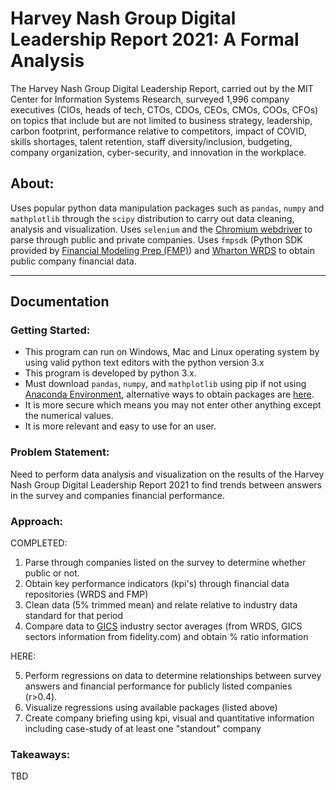 # Harvey Nash Group Digital Leadership Report 2021: A Formal Analysis

The Harvey Nash Group Digital Leadership Report, carried out by the MIT Center for Information Systems Research, surveyed 1,996 company executives (CIOs, heads of tech, CTOs, CDOs, CEOs, CMOs, COOs, CFOs) on topics that include but are not limited to business strategy, leadership, carbon footprint, performance relative to competitors, impact of COVID, skills shortages, talent retention, staff diversity/inclusion, budgeting, company organization, cyber-security, and innovation in the workplace. 

## About:

Uses popular python data manipulation packages such as ```pandas```, ```numpy``` and ```mathplotlib``` through the ```scipy``` distribution to carry out data cleaning, analysis and visualization. Uses ```selenium``` and the [Chromium webdriver](https://chromedriver.chromium.org/) to parse through public and private companies. Uses ```fmpsdk``` (Python SDK provided by [Financial Modeling Prep (FMP)](https://site.financialmodelingprep.com/)) and [Wharton WRDS](https://wrds-www.wharton.upenn.edu/) to obtain public company financial data. 

---

## Documentation

### Getting Started:

- This program can run on Windows, Mac and Linux operating system by using valid python text editors with the python version 3.x
- This program is developed by python 3.x.
- Must download ```pandas```, ```numpy```, and ```mathplotlib``` using pip if not using [Anaconda Environment](https://docs.continuum.io/anaconda/), alternative ways to obtain packages are [here](https://scipy.org/install/).
- It is more secure which means you may not enter other anything except the numerical values.
- It is more relevant and easy to use for an user.

### Problem Statement: 

Need to perform data analysis and visualization on the results of the Harvey Nash Group Digital Leadership Report 2021 to find trends between answers in the survey and companies financial performance.

### Approach:

COMPLETED:
1. Parse through companies listed on the survey to determine whether public or not.
2. Obtain key performance indicators (kpi's) through financial data repositories (WRDS and FMP)
3. Clean data (5% trimmed mean) and relate relative to industry data standard for that period 
4. Compare data to [GICS](https://www.msci.com/our-solutions/indexes/gics) industry sector averages (from WRDS, GICS sectors information from fidelity.com) and obtain % ratio information

HERE:

5. Perform regressions on data to determine relationships between survey answers and financial performance for publicly listed companies (r>0.4).
6. Visualize regressions using available packages (listed above)
7. Create company briefing using kpi, visual and quantitative information including case-study of at least one "standout" company

### Takeaways:
TBD
